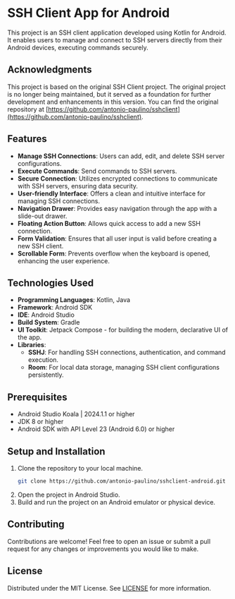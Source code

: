# SSH Client App for Android

This project is an SSH client application developed using Kotlin for Android. It enables users to manage and connect to SSH servers directly from their Android devices, executing commands securely.

## Acknowledgments

This project is based on the original SSH Client project. The original project is no longer being maintained, but it served as a foundation for further development and enhancements in this version. You can find the original repository at [https://github.com/antonio-paulino/sshclient](https://github.com/antonio-paulino/sshclient).

## Features

- **Manage SSH Connections**: Users can add, edit, and delete SSH server configurations.
- **Execute Commands**: Send commands to SSH servers.
- **Secure Connection**: Utilizes encrypted connections to communicate with SSH servers, ensuring data security.
- **User-friendly Interface**: Offers a clean and intuitive interface for managing SSH connections.
- **Navigation Drawer**: Provides easy navigation through the app with a slide-out drawer.
- **Floating Action Button**: Allows quick access to add a new SSH connection.
- **Form Validation**: Ensures that all user input is valid before creating a new SSH client.
- **Scrollable Form**: Prevents overflow when the keyboard is opened, enhancing the user experience.

## Technologies Used

- **Programming Languages**: Kotlin, Java
- **Framework**: Android SDK
- **IDE**: Android Studio
- **Build System**: Gradle
- **UI Toolkit**: Jetpack Compose - for building the modern, declarative UI of the app.
- **Libraries**:
    - **SSHJ**: For handling SSH connections, authentication, and command execution.
    - **Room**: For local data storage, managing SSH client configurations persistently.

## Prerequisites

- Android Studio Koala | 2024.1.1 or higher
- JDK 8 or higher
- Android SDK with API Level 23 (Android 6.0) or higher

## Setup and Installation

1. Clone the repository to your local machine.
   ```sh
   git clone https://github.com/antonio-paulino/sshclient-android.git
   ```
2. Open the project in Android Studio.
3. Build and run the project on an Android emulator or physical device.

## Contributing

Contributions are welcome! Feel free to open an issue or submit a pull request for any changes or improvements you would like to make.

## License

Distributed under the MIT License. See [LICENSE](LICENSE) for more information.